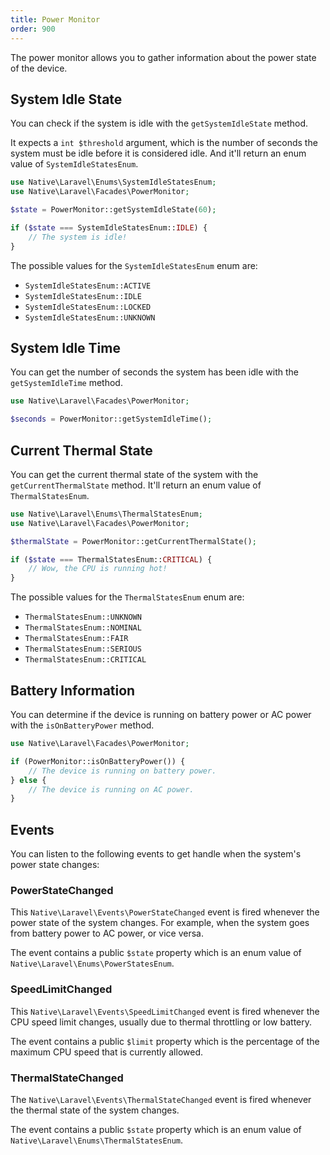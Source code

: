 ```yaml
---
title: Power Monitor
order: 900
---
```


The power monitor allows you to gather information about the power state of the device.

## System Idle State

You can check if the system is idle with the `getSystemIdleState` method.

It expects a `int $threshold` argument, which is the number of seconds the system must be idle before it is considered idle. And it'll return an enum value of `SystemIdleStatesEnum`.


```php
use Native\Laravel\Enums\SystemIdleStatesEnum;
use Native\Laravel\Facades\PowerMonitor;

$state = PowerMonitor::getSystemIdleState(60);

if ($state === SystemIdleStatesEnum::IDLE) {
    // The system is idle!
}
```

The possible values for the `SystemIdleStatesEnum` enum are:

- `SystemIdleStatesEnum::ACTIVE`
- `SystemIdleStatesEnum::IDLE`
- `SystemIdleStatesEnum::LOCKED`
- `SystemIdleStatesEnum::UNKNOWN`

## System Idle Time

You can get the number of seconds the system has been idle with the `getSystemIdleTime` method.

```php
use Native\Laravel\Facades\PowerMonitor;

$seconds = PowerMonitor::getSystemIdleTime();
```

## Current Thermal State

You can get the current thermal state of the system with the `getCurrentThermalState` method. It'll return an enum value of `ThermalStatesEnum`.

```php
use Native\Laravel\Enums\ThermalStatesEnum;
use Native\Laravel\Facades\PowerMonitor;

$thermalState = PowerMonitor::getCurrentThermalState();

if ($state === ThermalStatesEnum::CRITICAL) {
    // Wow, the CPU is running hot!
}
```

The possible values for the `ThermalStatesEnum` enum are:

- `ThermalStatesEnum::UNKNOWN`
- `ThermalStatesEnum::NOMINAL`
- `ThermalStatesEnum::FAIR`
- `ThermalStatesEnum::SERIOUS`
- `ThermalStatesEnum::CRITICAL`

## Battery Information

You can determine if the device is running on battery power or AC power with the `isOnBatteryPower` method.

```php
use Native\Laravel\Facades\PowerMonitor;

if (PowerMonitor::isOnBatteryPower()) {
    // The device is running on battery power.
} else {
    // The device is running on AC power.
}
```

## Events

You can listen to the following events to get handle when the system's power state changes:

### PowerStateChanged

This `Native\Laravel\Events\PowerStateChanged` event is fired whenever the power state of the system changes. For example, when the system goes from battery power to AC power, or vice versa.

The event contains a public `$state` property which is an enum value of `Native\Laravel\Enums\PowerStatesEnum`.

### SpeedLimitChanged

This `Native\Laravel\Events\SpeedLimitChanged` event is fired whenever the CPU speed limit changes, usually due to thermal throttling or low battery.

The event contains a public `$limit` property which is the percentage of the maximum CPU speed that is currently allowed.

### ThermalStateChanged

The `Native\Laravel\Events\ThermalStateChanged` event is fired whenever the thermal state of the system changes.

The event contains a public `$state` property which is an enum value of `Native\Laravel\Enums\ThermalStatesEnum`.
